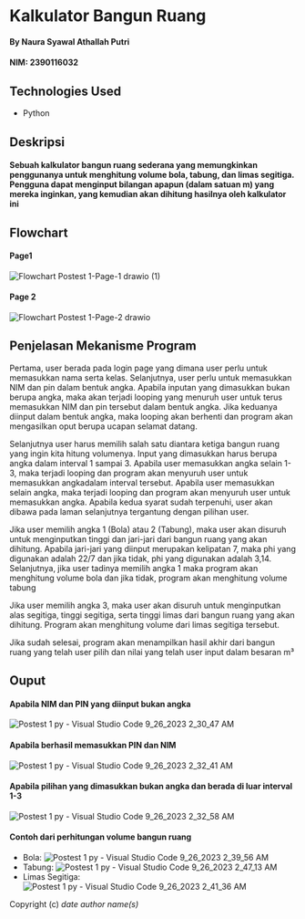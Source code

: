 # Kalkulator Bangun Ruang
#### By Naura Syawal Athallah Putri 
#### NIM: 2390116032

## Technologies Used
* Python

## Deskripsi
#### Sebuah kalkulator bangun ruang sederana yang memungkinkan penggunanya untuk menghitung volume bola, tabung, dan limas segitiga. Pengguna dapat menginput bilangan apapun (dalam satuan m) yang mereka inginkan, yang kemudian akan dihitung hasilnya oleh kalkulator ini

## Flowchart 
#### Page1
![Flowchart Postest 1-Page-1 drawio (1)](https://github.com/NauraSyawaAthallahPutri/praktikum/assets/144810430/6239a297-7f21-4b95-b794-49573e628314)
#### Page 2
![Flowchart Postest 1-Page-2 drawio](https://github.com/NauraSyawaAthallahPutri/praktikum/assets/144810430/f068c393-e88a-40dd-973f-b5314d747dff)

## Penjelasan Mekanisme Program
Pertama, user berada pada login page yang dimana user perlu untuk memasukkan nama serta kelas. Selanjutnya, user perlu untuk memasukkan NIM dan pin dalam bentuk angka. Apabila inputan yang dimasukkan bukan berupa angka, maka akan terjadi looping yang menuruh user untuk terus memasukkan NIM dan pin tersebut dalam bentuk angka. Jika keduanya diinput dalam bentuk angka, maka looping akan berhenti dan program akan mengasilkan oput berupa ucapan selamat datang.

Selanjutnya user harus memilih salah satu diantara ketiga bangun ruang yang ingin kita hitung volumenya. Input yang dimasukkan harus berupa angka dalam interval 1 sampai 3. Apabila user memasukkan angka selain 1-3, maka terjadi looping dan program akan menyuruh user untuk memasukkan angkadalam interval tersebut. Apabila user memasukkan selain angka, maka terjadi looping dan program akan menyuruh user untuk memasukkan angka. Apabila kedua syarat sudah terpenuhi, user akan dibawa pada laman selanjutnya tergantung dengan pilihan user.

Jika user memilih angka 1 (Bola) atau 2 (Tabung), maka user akan disuruh untuk menginputkan tinggi dan jari-jari dari bangun ruang yang akan dihitung. Apabila jari-jari yang diinput merupakan kelipatan 7, maka phi yang digunakan adalah 22/7 dan jika tidak, phi yang digunakan  adalah 3,14. Selanjutnya, jika user tadinya memilih angka 1 maka program akan menghitung volume bola dan jika tidak, program akan menghitung volume tabung

Jika user memilih angka 3, maka user akan disuruh untuk menginputkan alas segitiga, tinggi segitiga, serta tinggi limas dari bangun ruang yang akan dihitung. Program akan menghitung volume dari limas segitiga tersebut.

Jika sudah selesai, program akan menampilkan hasil akhir dari bangun ruang yang telah user pilih dan nilai yang telah user input dalam besaran m³

## Ouput  
#### Apabila NIM dan PIN yang diinput bukan angka
![Postest 1 py - Visual Studio Code 9_26_2023 2_30_47 AM](https://github.com/NauraSyawaAthallahPutri/praktikum/assets/144810430/b2e420b4-2b6b-4e15-ae05-791f671eed63)
#### Apabila berhasil memasukkan PIN dan NIM
![Postest 1 py - Visual Studio Code 9_26_2023 2_32_41 AM](https://github.com/NauraSyawaAthallahPutri/praktikum/assets/144810430/e3c5a7d7-8736-4ee6-b7e3-d111ff756392)
#### Apabila pilihan yang dimasukkan bukan angka dan berada di luar interval 1-3
![Postest 1 py - Visual Studio Code 9_26_2023 2_32_58 AM](https://github.com/NauraSyawaAthallahPutri/praktikum/assets/144810430/3c5de24f-ff3f-4ab1-8642-9df923d45b49)
#### Contoh dari perhitungan volume bangun ruang
* Bola:
![Postest 1 py - Visual Studio Code 9_26_2023 2_39_56 AM](https://github.com/NauraSyawaAthallahPutri/praktikum/assets/144810430/9b7ad6f1-8a19-4be0-81fa-955ef9138c41)
* Tabung:
![Postest 1 py - Visual Studio Code 9_26_2023 2_47_13 AM](https://github.com/NauraSyawaAthallahPutri/praktikum/assets/144810430/02c472e4-530a-436a-ab6f-61b6cb983a8c)
* Limas Segitiga:
![Postest 1 py - Visual Studio Code 9_26_2023 2_41_36 AM](https://github.com/NauraSyawaAthallahPutri/praktikum/assets/144810430/c3344d4a-4d78-4dfa-8b91-10cd44b15045)


Copyright (c) _date_ _author name(s)_
